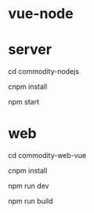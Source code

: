 # vue-node
# server
cd commodity-nodejs

cnpm install

npm start

# web
cd commodity-web-vue

cnpm install

npm run dev

npm run build
